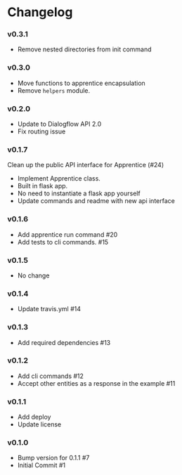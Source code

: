 # Changelog

### v0.3.1
- Remove nested directories from init command

### v0.3.0
- Move functions to apprentice encapsulation
- Remove `helpers` module.

### v0.2.0
- Update to Dialogflow API 2.0
- Fix routing issue

### v0.1.7

Clean up the public API interface for Apprentice (#24)
- Implement Apprentice class.
- Built in flask app.
- No need to instantiate a flask app yourself
- Update commands and readme with new api interface

### v0.1.6
- Add apprentice run command #20
- Add tests to cli commands. #15

### v0.1.5
- No change

### v0.1.4
- Update travis.yml #14

### v0.1.3
- Add required dependencies #13

### v0.1.2
- Add cli commands #12
- Accept other entities as a response in the example #11

### v0.1.1
- Add deploy 
- Update license

### v0.1.0
- Bump version for 0.1.1 #7
- Initial Commit #1

